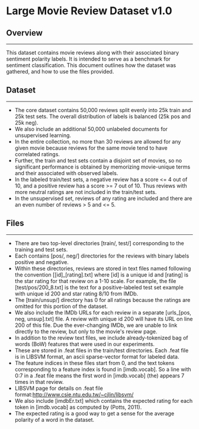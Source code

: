 # Large Movie Review Dataset v1.0


## Overview

---
This dataset contains movie reviews along with their associated binary sentiment polarity labels. 
It is intended to serve as a benchmark for sentiment classification. 
This document outlines how the dataset was gathered, and how to use the files provided. 

## Dataset 

---
* The core dataset contains 50,000 reviews split evenly into 25k train and 25k test sets. The overall distribution of labels is balanced (25k pos and 25k neg). 
* We also include an additional 50,000 unlabeled documents for unsupervised learning. 
* In the entire collection, no more than 30 reviews are allowed for any given movie because reviews for the same movie tend to have correlated ratings. 
* Further, the train and test sets contain a disjoint set of movies, so no significant performance is obtained by memorizing movie-unique terms and their associated with observed labels.
* In the labeled train/test sets, a negative review has a score <= 4 out of 10, and a positive review has a score >= 7 out of 10. Thus reviews with more neutral ratings are not included in the train/test sets. 
* In the unsupervised set, reviews of any rating are included and there are an even number of reviews > 5 and <= 5.



## Files

---
* There are two top-level directories [train/, test/] corresponding to the training and test sets. 
* Each contains [pos/, neg/] directories for the reviews with binary labels positive and negative. 
* Within these directories, reviews are stored in text files named following the convention [[id]_[rating].txt] where [id] is a unique id and [rating] is the star rating for that review on a 1-10 scale. For example, the file [test/pos/200_8.txt] is the text for a positive-labeled test set example with unique id 200 and star rating 8/10 from IMDb. 
* The [train/unsup/] directory has 0 for all ratings because the ratings are
omitted for this portion of the dataset.
* We also include the IMDb URLs for each review in a separate [urls_[pos, neg, unsup].txt] file. A review with unique id 200 will
have its URL on line 200 of this file. Due the ever-changing IMDb, we are unable to link directly to the review, but only to the movie's review page.
* In addition to the review text files, we include already-tokenized bag of words (BoW) features that were used in our experiments. 
* These are stored in .feat files in the train/test directories. Each .feat
file is in LIBSVM format, an ascii sparse-vector format for labeled
data.  
* The feature indices in these files start from 0, and the text tokens corresponding to a feature index is found in [imdb.vocab]. 
So a line with 0:7 in a .feat file means the first word in [imdb.vocab] (the) appears 7 times in that review.
* LIBSVM page for details on .feat file format:http://www.csie.ntu.edu.tw/~cjlin/libsvm/
* We also include [imdbEr.txt] which contains the expected rating for each token in [imdb.vocab] as computed by (Potts, 2011). 
* The expected rating is a good way to get a sense for the average polarity of a word in the dataset.

